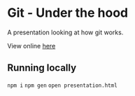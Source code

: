 # Git - Under the hood

A presentation looking at how git works.

View online [here](https://conorrr.github.io/git-talk-2/presentation.html)

## Running locally

`npm i`
`npm gen`
`open presentation.html`

